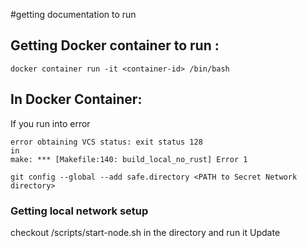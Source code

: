 #getting documentation to run
## Getting Docker container to run :

```docker container run -it <container-id> /bin/bash```

## In Docker Container:
If you run into error

```
error obtaining VCS status: exit status 128
in 
make: *** [Makefile:140: build_local_no_rust] Error 1
```

```git config --global --add safe.directory <PATH to Secret Network directory>```

### Getting local network setup
checkout /scripts/start-node.sh in the directory and run it
Update